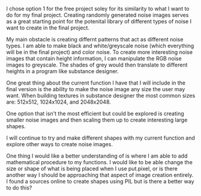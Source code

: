 I chose option 1 for the free project soley for its similarity to what I want to do for my final project. Creating randomly generated noise images serves as a great starting point for the potenital library of different types of noise I want to create in the final project. 

My main obstacle is creating differnt patterns that act as different noise types. I am able to make black and white/greyscale noise (which everything will be in the final project) and color noise. To create more interesting noise images that contain height information, I can manipulate the RGB noise images to greyscale. The shades of grey would then translate to different heights in a program like substance designer. 

One great thing about the current function I have that I will include in the final version is the ability to make the noise image any size the user may want. When building textures in substance designer the most common sizes are: 512x512, 1024x1024, and 2048x2048. 

One option that isn't the most efficient but could be explored is creating smaller noise images and then scaling them up to create interesting large shapes. 

I will continue to try and make different shapes with my current function and explore other ways to create noise images.

One thing I would like a better understanding of is where I am able to add mathematical procedure to my functions. I would like to be able change the size or shape of what is being placed when I use put.pixel, or is there another way I should be approaching that aspect of image creation entirely. I found a sources online to create shapes using PIL but is there a better way to do this? 
